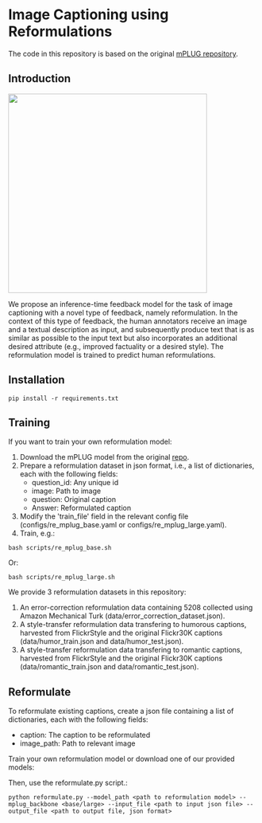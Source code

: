 # Image Captioning using Reformulations

The code in this repository is based on the original [mPLUG repository](https://github.com/alibaba/AliceMind/tree/main/mPLUG).

## Introduction

<img src="pipeline6.pdf" width="400" height="400">

We propose an inference-time feedback model for the task of image captioning with a novel type of feedback, namely reformulation.
In the context of this type of feedback, the human annotators receive an image and a textual description as input, and subsequently produce text that is as similar as possible to the input text but also incorporates an additional desired attribute (e.g., improved factuality or a desired style). The reformulation model is trained to predict human reformulations.

## Installation
```
pip install -r requirements.txt
```

## Training
If you want to train your own reformulation model:
1. Download the mPLUG model from the original [repo](https://github.com/alibaba/AliceMind/tree/main/mPLUG).
2. Prepare a reformulation dataset in json format, i.e., a list of dictionaries, each with the following fields:
   - question_id: Any unique id
   - image: Path to image
   - question: Original caption
   - Answer: Reformulated caption
3. Modify the 'train_file' field in the relevant config file (configs/re_mplug_base.yaml or configs/re_mplug_large.yaml).
4. Train, e.g.:
```
bash scripts/re_mplug_base.sh 
```
Or:
```
bash scripts/re_mplug_large.sh 
```

We provide 3 reformulation datasets in this repository:
1. An error-correction reformulation data containing 5208 collected using Amazon Mechanical Turk (data/error_correction_dataset.json).
2. A style-transfer reformulation data transfering to humorous captions, harvested from FlickrStyle and the original Flickr30K captions (data/humor_train.json and data/humor_test.json).
3. A style-transfer reformulation data transfering to romantic captions, harvested from FlickrStyle and the original Flickr30K captions (data/romantic_train.json and data/romantic_test.json).

## Reformulate
To reformulate existing captions, create a json file containing a list of dictionaries, each with the following fields:
- caption: The caption to be reformulated
- image_path: Path to relevant image

Train your own reformulation model or download one of our provided models:


Then, use the reformulate.py script.:
```
python reformulate.py --model_path <path to reformulation model> --mplug_backbone <base/large> --input_file <path to input json file> --output_file <path to output file, json format>
```
